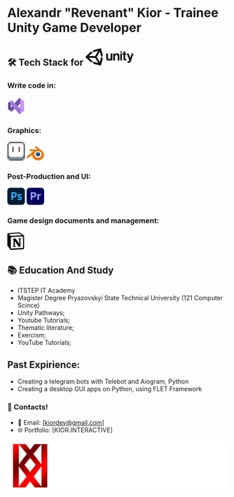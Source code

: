 # Alexandr "Revenant" Kior - Trainee Unity Game Developer

## 🛠️ Tech Stack for <img src="unity-logo.png" alt="Unity Logo" width="110"/>

### Write code in:  
<img src="visual-logo.png" alt="Photoshop Logo" width="40"/>

### Graphics: 
<img src="aseprite-logo.png" alt="Aseprite Logo" width="40"/> <img src="blender-logo.png" alt="Blender Logo" width="40"/>

### Post-Production and UI: 
<img src="photoshop-logo.png" alt="Photoshop Logo" width="40"/> <img src="premier-logo.png" alt="Premier Logo" width="40"/>

### Game design documents and management: 
<img src="notion-logo.png" alt="Premier Logo" width="40"/>

## 📚 Education And Study 
- ITSTEP IT Academy
- Magister Degree Pryazovskyi State Technical University (121 Computer Scince)
- Unity Pathways;
- Youtube Tutorials;
- Thematic literature;
- Exercism;
- YouTube Tutorials;

## Past Expirience:
- Creating a telegram bots with Telebot and Aiogram, Python
- Creating a desktop GUI apps on Python, using FLET Framework

### 🚀 Contacts!
- 📧 Email: [kiordev@gmail.com]
- 🌐 Portfolio: [KIOR.INTERACTIVE]

![KIOR INTERACTIVE](KI-logo.png)


